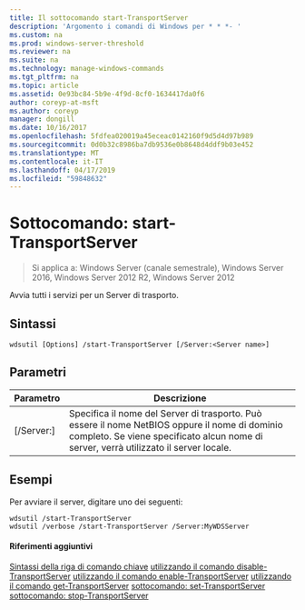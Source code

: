 ```yaml
---
title: Il sottocomando start-TransportServer
description: 'Argomento i comandi di Windows per * * *- '
ms.custom: na
ms.prod: windows-server-threshold
ms.reviewer: na
ms.suite: na
ms.technology: manage-windows-commands
ms.tgt_pltfrm: na
ms.topic: article
ms.assetid: 0e93bc84-5b9e-4f9d-8cf0-1634417da0f6
author: coreyp-at-msft
ms.author: coreyp
manager: dongill
ms.date: 10/16/2017
ms.openlocfilehash: 5fdfea020019a45eceac0142160f9d5d4d97b989
ms.sourcegitcommit: 0d0b32c8986ba7db9536e0b8648d4ddf9b03e452
ms.translationtype: MT
ms.contentlocale: it-IT
ms.lasthandoff: 04/17/2019
ms.locfileid: "59848632"
---
```

# <a name="subcommand-start-transportserver"></a>Sottocomando: start-TransportServer

>Si applica a: Windows Server (canale semestrale), Windows Server 2016, Windows Server 2012 R2, Windows Server 2012

Avvia tutti i servizi per un Server di trasporto.
## <a name="syntax"></a>Sintassi
```
wdsutil [Options] /start-TransportServer [/Server:<Server name>]
```
## <a name="parameters"></a>Parametri
|Parametro|Descrizione|
|-------|--------|
|[/Server:<Server name>]|Specifica il nome del Server di trasporto. Può essere il nome NetBIOS oppure il nome di dominio completo. Se viene specificato alcun nome di server, verrà utilizzato il server locale.|
## <a name="BKMK_examples"></a>Esempi
Per avviare il server, digitare uno dei seguenti:
```
wdsutil /start-TransportServer
wdsutil /verbose /start-TransportServer /Server:MyWDSServer
```
#### <a name="additional-references"></a>Riferimenti aggiuntivi
[Sintassi della riga di comando chiave](command-line-syntax-key.md)
[utilizzando il comando disable-TransportServer](using-the-disable-transportserver-command.md)
[utilizzando il comando enable-TransportServer](using-the-enable-transportserver-command.md)
[utilizzando il comando get-TransportServer](using-the-get-transportserver-command.md)
[sottocomando: set-TransportServer](subcommand-set-transportserver.md)
[sottocomando: stop-TransportServer](subcommand-stop-transportserver.md)

